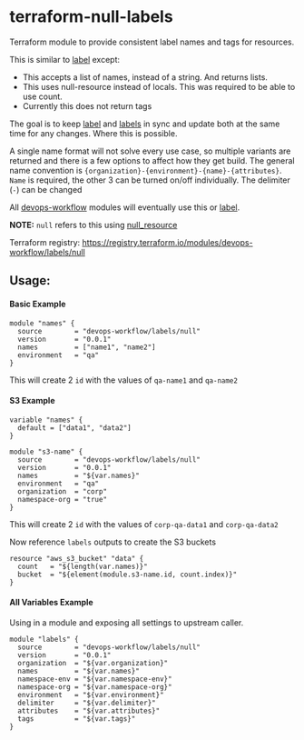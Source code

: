 # terraform-null-labels

Terraform module to provide consistent label names and tags for resources.

This is similar to [label](https://registry.terraform.io/modules/devops-workflow/label/local) except:
- This accepts a list of names, instead of a string. And returns lists.
- This uses null-resource instead of locals. This was required to be able to use count.
- Currently this does not return tags

The goal is to keep [label](https://registry.terraform.io/modules/devops-workflow/label/local) and [labels](https://registry.terraform.io/modules/devops-workflow/labels/null) in sync and update both at the same time for any changes. Where this is possible.

A single name format will not solve every use case, so multiple variants are returned and there is a few options to affect how they get build. The general name convention is `{organization}-{environment}-{name}-{attributes}`. `Name` is required, the other 3 can be turned on/off individually. The delimiter (`-`) can be changed

All [devops-workflow](https://registry.terraform.io/modules/devops-workflow) modules will eventually use this or [label](https://registry.terraform.io/modules/devops-workflow/label/local).

**NOTE:** `null` refers to this using [null_resource](https://www.terraform.io/docs/configuration/locals.html)

Terraform registry: https://registry.terraform.io/modules/devops-workflow/labels/null

## Usage:

#### Basic Example

```hcl
module "names" {
  source        = "devops-workflow/labels/null"
  version       = "0.0.1"
  names         = ["name1", "name2"]
  environment   = "qa"
}
```
This will create 2 `id` with the values of `qa-name1` and `qa-name2`

#### S3 Example

```hcl
variable "names" {
  default = ["data1", "data2"]
}

module "s3-name" {
  source        = "devops-workflow/labels/null"
  version       = "0.0.1"
  names         = "${var.names}"
  environment   = "qa"
  organization  = "corp"
  namespace-org = "true"
}
```
This will create 2 `id` with the values of `corp-qa-data1` and `corp-qa-data2`

Now reference `labels` outputs to create the S3 buckets

```hcl
resource "aws_s3_bucket" "data" {
  count   = "${length(var.names)}"
  bucket  = "${element(module.s3-name.id, count.index)}"
}
```

#### All Variables Example
Using in a module and exposing all settings to upstream caller.

```hcl
module "labels" {
  source        = "devops-workflow/labels/null"
  version       = "0.0.1"
  organization  = "${var.organization}"
  names         = "${var.names}"
  namespace-env = "${var.namespace-env}"
  namespace-org = "${var.namespace-org}"
  environment   = "${var.environment}"
  delimiter     = "${var.delimiter}"
  attributes    = "${var.attributes}"
  tags          = "${var.tags}"
}
```

